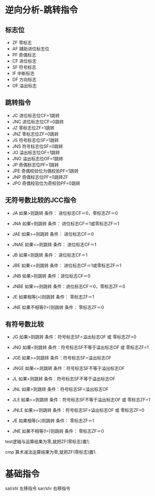 # 逆向分析-跳转指令

## 标志位

- ZF  零标志
- AF  辅助进位标志位
- PF  奇偶标志
- CF  进位标志
- SF  符号标志
- IF  中断标志
- DF  方向标志
- OF  溢出标志

## 跳转指令

- JC    进位标志位CF=1跳转
- JNC   进位标志位CF=0跳转
- JZ    零标志位ZF=1跳转
- JNZ   零标志位ZF=0跳转
- JS    符号标志位SF=1跳转
- JNS   符号标志位SF=0跳转
- JO    溢出标志位OF=1跳转
- JNO   溢出标志位OF=1跳转
- JP    奇偶标志位PF=1跳转
- JPE   奇偶校验位为偶校验PF=1跳转
- JNP   奇偶标志位PF=0跳转ZF
- JPO   奇偶校验位为奇校验PF=0跳转

## 无符号数比较的JCC指令
- JA    如果>则跳转   条件： 进位标志CF＝0，零标志ZF＝0
- JNA   如果<则跳转   条件： 进位标志CF＝1或零标志ZF＝1
- JAE   如果>=则跳转  条件： 进位标志CF＝0
- JNAE  如果<=则跳转  条件： 进位标志CF＝1

- JB    如果<则跳转   条件： 进位标志CF＝1
- JBE   如果<=则跳转  条件： 进位标志CF＝1或零标志ZF＝1
- JNB   如果>则跳转   条件：进位标志CF＝0
- JNBE  如果>=则跳转  条件：进位标志CF＝0，零标志ZF＝0

- JE    如果相等(=)则跳转     条件： 零标志ZF＝1
- JNE   如果不相等(!=)则跳转  条件： 零标志ZF＝0


## 有符号数比较

- JG    如果>则跳转    条件：符号标志SF=溢出标志OF 或 零标志ZF=0
- JNG   如果<则跳转    条件：符号标志SF不等于溢出标志OF 或 零标志ZF=1
- JGE   如果>=则跳转    条件：符号标志SF=溢出标志OF
- JNGE  如果<=则跳转    条件：符号标志SF不等于溢出标志OF

- JL    如果<则跳转         条件：符号标志SF不等于溢出标志OF
- JNL   如果>则跳转         条件：符号标志SF=溢出标志OF
- JLE   如果<=则跳转        条件：符号标志SF不等于溢出标志OF 或 零标志ZF=1
- JNLE  如果>=则跳转        条件：符号标志SF=溢出标志OF 或 零标志ZF=0

- JE     如果相等(=)则跳转     条件： 零标志ZF＝1
- JNE    如果不相等(!=)则跳转  条件： 零标志ZF＝0 

test逻辑与运算结果为零,就把ZF(零标志)置1;


cmp 算术减法运算结果为零,就把ZF(零标志)置1.


# 基础指令

sal/shl 左移指令
sar/shr 右移指令
